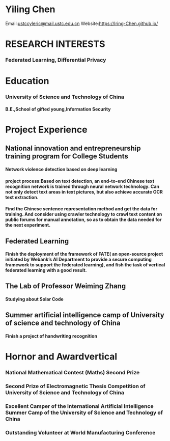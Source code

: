  # Yiling Chen
 Email:ustccyleric@mail.ustc.edu.cn   Website:https://Iring-Chen.github.io/  
 # RESEARCH INTERESTS
 ### Federated Learning, Differential Privacy  
 
 # Education  
 ### University of Science and Technology of China   
 #### B.E.,School of gifted young,Information Security       
 
 # Project Experience
 ## National innovation and entrepreneurship training program for College Students
 #### Network violence detection based on deep learning  
 #### project process:Based on text detection, an end-to-end Chinese text recognition network is trained through neural network technology. Can not only detect text areas in text pictures, but also achieve accurate OCR text extraction.  
 #### Find the Chinese sentence representation method and get the data for training. And consider using crawler technology to crawl text content on public forums for manual annotation, so as to obtain the data needed for the next experiment.  
 
 ## Federated Learning
 #### Finish the deployment of the framework of FATE( an open-source project initiated by Webank’s AI Department to provide a secure computing framework to support the federated learning), and fish the task of vertical federated learning with a good result.  
 
 ## The Lab of Professor Weiming Zhang  
 #### Studying about Solar Code
 ## Summer artificial intelligence camp of University of science and technology of China 
 #### Finish a project of handwriting recognition  
 
 # Hornor and Awardvertical
 ### National Mathematical Contest (Maths) Second Prize
 ### Second Prize of Electromagnetic Thesis Competition of University of Science and Technology of China
 ### Excellent Camper of the International Artificial Intelligence Summer Camp of the University of Science and Technology of China
 ### Outstanding Volunteer at World Manufacturing Conference

